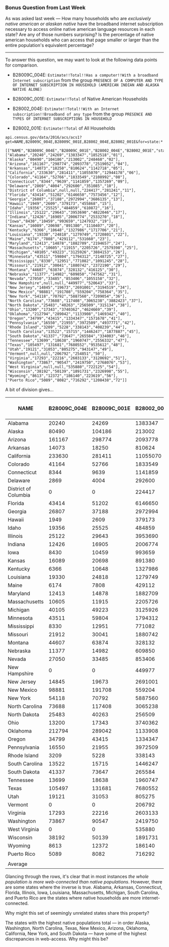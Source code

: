 ### Bonus Question from Last Week

As was asked last week — How many households who are *exclusively native american or alaskan native* have the broadband internet subscription necessary to access online native american language resources in each state? Are any of those numbers surprising? Is the percentage of native american households who can access that page smaller or larger than the entire population's equivalent percentage?

-----

To answer this question, we may want to look at the following data points for comparison.

- B28009C_004E: `Estimate!!Total!!Has a computer!!With a broadband Internet subscription` from the group `PRESENCE OF A COMPUTER AND TYPE OF INTERNET SUBSCRIPTION IN HOUSEHOLD (AMERICAN INDIAN AND ALASKA NATIVE ALONE)`

- B28009C_001E: `Estimate!!Total` of Native American Households

- B28002_004E: `Estimate!!Total!!With an Internet subscription!!Broadband of any type` from the group `PRESENCE AND TYPES OF INTERNET SUBSCRIPTIONS IN HOUSEHOLD`

- B28002_001E: `Estimate!!Total` of All Households

```
api.census.gov/data/2016/acs/acs1?get=NAME,B28009C_004E,B28009C_001E,B28002_004E,B28002_001E&for=state:*
```

```
[["NAME","B28009C_004E","B28009C_001E","B28002_004E","B28002_001E","state"],
["Alabama","20240","24269","1383347","1852518","01"],
["Alaska","80490","104186","213002","248468","02"],
["Arizona","161167","298774","2093778","2519052","04"],
["Arkansas","14073","18250","810624","1142718","05"],
["California","233630","281411","11055070","12944178","06"],
["Colorado","41164","52766","1833549","2108992","08"],
["Connecticut","8344","9639","1141859","1357269","09"],
["Delaware","2869","4004","292600","351085","10"],
["District of Columbia",null,null,"224417","281241","11"],
["Florida","43414","51202","6146650","7573456","12"],
["Georgia","26807","37188","2972994","3686135","13"],
["Hawaii","1949","2609","379173","455868","15"],
["Idaho","19356","25525","484859","610872","16"],
["Illinois","25122","29643","3953690","4822046","17"],
["Indiana","12426","16905","2006774","2533270","18"],
["Iowa","8430","10459","993659","1247932","19"],
["Kansas","16089","20698","891380","1110407","20"],
["Kentucky","6366","10648","1327986","1717706","21"],
["Louisiana","19330","24818","1279749","1720801","22"],
["Maine","6174","7808","429112","531660","23"],
["Maryland","12413","14878","1882709","2194657","24"],
["Massachusetts","10605","11915","2205726","2579398","25"],
["Michigan","40105","49223","3125926","3884153","26"],
["Minnesota","43511","59804","1794312","2148725","27"],
["Mississippi","8330","12951","771082","1091245","28"],
["Missouri","21912","30041","1880742","2372190","29"],
["Montana","44607","63874","328132","416125","30"],
["Nebraska","11377","14982","609850","747562","31"],
["Nevada","27050","33485","853406","1055158","32"],
["New Hampshire",null,null,"449977","520643","33"],
["New Jersey","14845","19673","2691001","3194519","34"],
["New Mexico","98881","191708","559204","758364","35"],
["New York","54118","70792","5887560","7209054","36"],
["North Carolina","73688","117408","3065238","3882423","37"],
["North Dakota","25483","40263","256509","315134","38"],
["Ohio","13200","17343","3740362","4624669","39"],
["Oklahoma","212794","289042","1133908","1469342","40"],
["Oregon","34799","43415","1334347","1571678","41"],
["Pennsylvania","16550","21955","3972509","4937771","42"],
["Rhode Island","3209","5228","338143","408239","44"],
["South Carolina","13522","15715","1446247","1877887","45"],
["South Dakota","41337","73647","265584","334003","46"],
["Tennessee","13699","18638","1960747","2556332","47"],
["Texas","105497","131681","7680552","9535612","48"],
["Utah","19121","31053","805275","943147","49"],
["Vermont",null,null,"206792","254851","50"],
["Virginia","17293","22216","2603133","3120692","51"],
["Washington","73867","90547","2419750","2768076","53"],
["West Virginia",null,null,"535880","722125","54"],
["Wisconsin","38192","50139","1891731","2326998","55"],
["Wyoming","8613","12372","186140","223619","56"],
["Puerto Rico","5089","8082","716292","1208438","72"]]
```

A bit of division gives...


| NAME                 | B28009C_004E | B28009C_001E | B28002_004E | B28002_001E | Native Household % | All Households % | 
|----------------------|--------------|--------------|-------------|-------------|--------------------|------------------| 
| Alabama              | 20240        | 24269        | 1383347     | 1852518     | 83.4%              | 74.7%            | 
| Alaska               | 80490        | 104186       | 213002      | 248468      | 77.3%              | 85.7%            | 
| Arizona              | 161167       | 298774       | 2093778     | 2519052     | 53.9%              | 83.1%            | 
| Arkansas             | 14073        | 18250        | 810624      | 1142718     | 77.1%              | 70.9%            | 
| California           | 233630       | 281411       | 11055070    | 12944178    | 83.0%              | 85.4%            | 
| Colorado             | 41164        | 52766        | 1833549     | 2108992     | 78.0%              | 86.9%            | 
| Connecticut          | 8344         | 9639         | 1141859     | 1357269     | 86.6%              | 84.1%            | 
| Delaware             | 2869         | 4004         | 292600      | 351085      | 71.7%              | 83.3%            | 
| District of Columbia | 0            | 0            | 224417      | 281241      | 0.0%               | 79.8%            | 
| Florida              | 43414        | 51202        | 6146650     | 7573456     | 84.8%              | 81.2%            | 
| Georgia              | 26807        | 37188        | 2972994     | 3686135     | 72.1%              | 80.7%            | 
| Hawaii               | 1949         | 2609         | 379173      | 455868      | 74.7%              | 83.2%            | 
| Idaho                | 19356        | 25525        | 484859      | 610872      | 75.8%              | 79.4%            | 
| Illinois             | 25122        | 29643        | 3953690     | 4822046     | 84.7%              | 82.0%            | 
| Indiana              | 12426        | 16905        | 2006774     | 2533270     | 73.5%              | 79.2%            | 
| Iowa                 | 8430         | 10459        | 993659      | 1247932     | 80.6%              | 79.6%            | 
| Kansas               | 16089        | 20698        | 891380      | 1110407     | 77.7%              | 80.3%            | 
| Kentucky             | 6366         | 10648        | 1327986     | 1717706     | 59.8%              | 77.3%            | 
| Louisiana            | 19330        | 24818        | 1279749     | 1720801     | 77.9%              | 74.4%            | 
| Maine                | 6174         | 7808         | 429112      | 531660      | 79.1%              | 80.7%            | 
| Maryland             | 12413        | 14878        | 1882709     | 2194657     | 83.4%              | 85.8%            | 
| Massachusetts        | 10605        | 11915        | 2205726     | 2579398     | 89.0%              | 85.5%            | 
| Michigan             | 40105        | 49223        | 3125926     | 3884153     | 81.5%              | 80.5%            | 
| Minnesota            | 43511        | 59804        | 1794312     | 2148725     | 72.8%              | 83.5%            | 
| Mississippi          | 8330         | 12951        | 771082      | 1091245     | 64.3%              | 70.7%            | 
| Missouri             | 21912        | 30041        | 1880742     | 2372190     | 72.9%              | 79.3%            | 
| Montana              | 44607        | 63874        | 328132      | 416125      | 69.8%              | 78.9%            | 
| Nebraska             | 11377        | 14982        | 609850      | 747562      | 75.9%              | 81.6%            | 
| Nevada               | 27050        | 33485        | 853406      | 1055158     | 80.8%              | 80.9%            | 
| New Hampshire        | 0            | 0            | 449977      | 520643      | 0.0%               | 86.4%            | 
| New Jersey           | 14845        | 19673        | 2691001     | 3194519     | 75.5%              | 84.2%            | 
| New Mexico           | 98881        | 191708       | 559204      | 758364      | 51.6%              | 73.7%            | 
| New York             | 54118        | 70792        | 5887560     | 7209054     | 76.4%              | 81.7%            | 
| North Carolina       | 73688        | 117408       | 3065238     | 3882423     | 62.8%              | 79.0%            | 
| North Dakota         | 25483        | 40263        | 256509      | 315134      | 63.3%              | 81.4%            | 
| Ohio                 | 13200        | 17343        | 3740362     | 4624669     | 76.1%              | 80.9%            | 
| Oklahoma             | 212794       | 289042       | 1133908     | 1469342     | 73.6%              | 77.2%            | 
| Oregon               | 34799        | 43415        | 1334347     | 1571678     | 80.2%              | 84.9%            | 
| Pennsylvania         | 16550        | 21955        | 3972509     | 4937771     | 75.4%              | 80.5%            | 
| Rhode Island         | 3209         | 5228         | 338143      | 408239      | 61.4%              | 82.8%            | 
| South Carolina       | 13522        | 15715        | 1446247     | 1877887     | 86.0%              | 77.0%            | 
| South Dakota         | 41337        | 73647        | 265584      | 334003      | 56.1%              | 79.5%            | 
| Tennessee            | 13699        | 18638        | 1960747     | 2556332     | 73.5%              | 76.7%            | 
| Texas                | 105497       | 131681       | 7680552     | 9535612     | 80.1%              | 80.5%            | 
| Utah                 | 19121        | 31053        | 805275      | 943147      | 61.6%              | 85.4%            | 
| Vermont              | 0            | 0            | 206792      | 254851      | 0.0%               | 81.1%            | 
| Virginia             | 17293        | 22216        | 2603133     | 3120692     | 77.8%              | 83.4%            | 
| Washington           | 73867        | 90547        | 2419750     | 2768076     | 81.6%              | 87.4%            | 
| West Virginia        | 0            | 0            | 535880      | 722125      | 0.0%               | 74.2%            | 
| Wisconsin            | 38192        | 50139        | 1891731     | 2326998     | 76.2%              | 81.3%            | 
| Wyoming              | 8613         | 12372        | 186140      | 223619      | 69.6%              | 83.2%            | 
| Puerto Rico          | 5089         | 8082         | 716292      | 1208438     | 63.0%              | 59.3%            | 
|                      |              |              |             |             |                    |                  | 
| Average              |              |              |             |             | 68.5%              | 80.4%            | 


Glancing through the rows, it's clear that in most instances *the whole population is more web-connected than native populations*. However, there are some states where the inverse is true. Alabama, Arkansas, Connecticut, Florida, Illinois, Iowa, Louisiana, Massachusetts, Michigan, South Carolina, and Puerto Rico are the states where native households are more internet-connected. 

Why might this set of seemingly unrelated states share this property? 

The states with the highest native populations total — in order Alaska, Washington, North Carolina, Texas, New Mexico, Arizona, Oklahoma, California, New York, and South Dakota — have some of the highest discrepancies in web-access. Why might this be?


